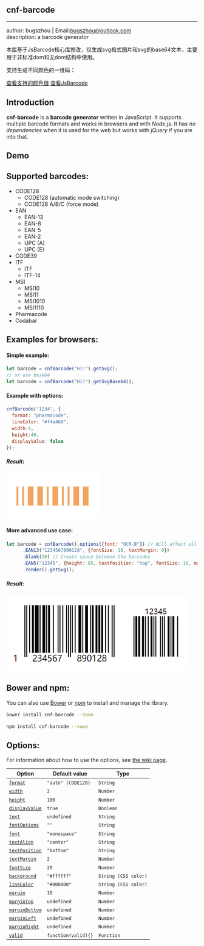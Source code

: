 ## cnf-barcode
----------------------------
author: bugszhou | Email:bugszhou@outlook.com <br>
description: a barcode generator

本库基于JsBarcode核心库修改，仅生成svg格式图片和svg的base64文本，主要用于非标准dom和无dom结构中使用。

支持生成不同颜色的一维码：

[查看支持的颜色值](https://www.w3school.com.cn/cssref/css_colorsfull.asp)
[查看JsBarcode](https://www.npmjs.com/package/jsbarcode)

Introduction
----
**cnf-barcode** is a **barcode generator** written in JavaScript. It supports multiple barcode formats and works in browsers and with *Node.js*. It has *no dependencies* when it is used for the web but works with *jQuery* if you are into that.



Demo
----

Supported barcodes:
----
* CODE128
  * CODE128 (automatic mode switching)
  * CODE128 A/B/C (force mode)
* EAN
  * EAN-13
  * EAN-8
  * EAN-5
  * EAN-2
  * UPC (A)
  * UPC (E)
* CODE39
* ITF
  * ITF
  * ITF-14
* MSI
  * MSI10
  * MSI11
  * MSI1010
  * MSI1110
* Pharmacode
* Codabar

Examples for browsers:
----

#### Simple example:
````javascript
let barcode = cnfBarcode("Hi!").getSvg();
// or use base64
let barcode = cnfBarcode("Hi!").getSvgBase64();
````

#### Example with options:
````javascript
cnfBarcode("1234", {
  format: "pharmacode",
  lineColor: "#f4a460",
  width:4,
  height:40,
  displayValue: false
});
````
##### Result:
![Result](./docs/imgs/pharmacode-1234.png)


#### More advanced use case:
````javascript
let barcode = cnfBarcode().options({font: "OCR-B"}) // Will affect all barcodes
      .EAN13("1234567890128", {fontSize: 18, textMargin: 0})
      .blank(20) // Create space between the barcodes
      .EAN5("12345", {height: 85, textPosition: "top", fontSize: 16, marginTop: 15})
      .render().getSvg();
````
##### Result:
![Result](./docs/imgs/EAN13.png)

Bower and npm:
----
You can also use [Bower](http://bower.io) or [npm](https://www.npmjs.com) to install and manage the library.
````bash
bower install cnf-barcode --save
````
````bash
npm install cnf-barcode --save
````

Options:
----
For information about how to use the options, see [the wiki page](https://github.com/lindell/JsBarcode/wiki/Options).

| Option | Default value | Type |
|--------|---------------|------|
| [`format`](https://github.com/lindell/JsBarcode/wiki/Options#format) | `"auto" (CODE128)` | `String` |
| [`width`](https://github.com/lindell/JsBarcode/wiki/Options#width) | `2` | `Number` |
| [`height`](https://github.com/lindell/JsBarcode/wiki/Options#height) | `100` | `Number` |
| [`displayValue`](https://github.com/lindell/JsBarcode/wiki/Options#display-value) | `true` | `Boolean` |
| [`text`](https://github.com/lindell/JsBarcode/wiki/Options#text) | `undefined` | `String` |
| [`fontOptions`](https://github.com/lindell/JsBarcode/wiki/Options#font-options) | `""` | `String` |
| [`font`](https://github.com/lindell/JsBarcode/wiki/Options#font) | `"monospace"` | `String` |
| [`textAlign`](https://github.com/lindell/JsBarcode/wiki/Options#text-align) | `"center"` | `String` |
| [`textPosition`](https://github.com/lindell/JsBarcode/wiki/Options#text-position) | `"bottom"` | `String` |
| [`textMargin`](https://github.com/lindell/JsBarcode/wiki/Options#text-margin) | `2` | `Number` |
| [`fontSize`](https://github.com/lindell/JsBarcode/wiki/Options#font-size) | `20` | `Number` |
| [`background`](https://github.com/lindell/JsBarcode/wiki/Options#background)  | `"#ffffff"` | `String (CSS color)` |
| [`lineColor`](https://github.com/lindell/JsBarcode/wiki/Options#line-color) | `"#000000"` | `String (CSS color)` |
| [`margin`](https://github.com/lindell/JsBarcode/wiki/Options#margins) | `10` | `Number` |
| [`marginTop`](https://github.com/lindell/JsBarcode/wiki/Options#margins) | `undefined` | `Number` |
| [`marginBottom`](https://github.com/lindell/JsBarcode/wiki/Options#margins) | `undefined` | `Number` |
| [`marginLeft`](https://github.com/lindell/JsBarcode/wiki/Options#margins) | `undefined` | `Number` |
| [`marginRight`](https://github.com/lindell/JsBarcode/wiki/Options#margins) | `undefined` | `Number` |
| [`valid`](https://github.com/lindell/JsBarcode/wiki/Options#valid) | `function(valid){}` | `Function` |
